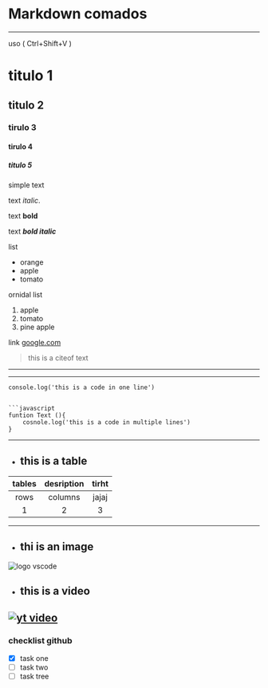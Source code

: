 # Markdown comados
---
uso ( Ctrl+Shift+V )

# titulo 1
## titulo 2
### tirulo 3
#### tirulo 4
##### titulo 5

simple text

text *italic*.

text **bold**

text **_bold italic_**

list
* orange
* apple
* tomato

ornidal list
1. apple
2. tomato
3. pine apple

link [google.com](htps://www.google.com "google page")

>this is a citeof text
 
---
___

`console.log('this is a code in one line')`
```

```javascript
funtion Text (){
    cosnole.log('this is a code in multiple lines')
}
```
___
* ## this is a table
|tables  |desription  |tirht|
|:------:|:----------:|:---:|
|rows    |columns     |jajaj|
|1       |           2|   3 |
___
* ## thi is an image
![logo vscode](./descarga.jpg "vscode image")

* ## this is a video
[![yt video](./Captura.PNG)](https://www.youtube.com/watch?v=oxaH9CFpeEE "Link Title")
---

### checklist github

* [x] task one
* [ ] task two
* [ ] task tree